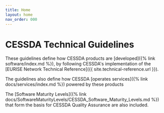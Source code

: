 ```yaml
---
title: Home
layout: home
nav_order: 000
---
```


# CESSDA Technical Guidelines

These guidelines define how CESSDA products are [developed]({% link software/index.md %}),
by following CESSDA's implementation of the
[EURISE Network Technical Reference]({{ site.technical-reference.url }}).

The guidelines also define how CESSDA [operates services]({% link docs/services/index.md %}) powered by these products

The [Software Maturity Levels]({% link docs/SoftwareMaturityLevels/CESSDA_Software_Maturity_Levels.md %})
that form the basis for CESSDA Quality Assurance are also included.

